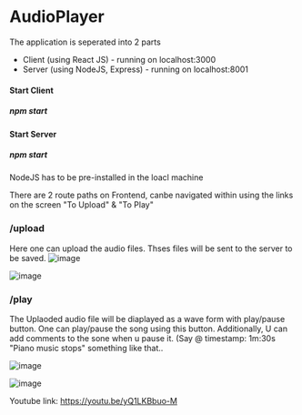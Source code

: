 # AudioPlayer

The application is seperated into 2 parts 
- Client (using React JS) - running on localhost:3000
- Server (using NodeJS, Express) - running on localhost:8001

#### Start Client

##### npm start


#### Start Server

##### npm start


NodeJS has to be pre-installed in the loacl machine

There are 2 route paths on Frontend, canbe navigated within using the links on the screen "To Upload" & "To Play"
###  /upload
Here one can upload the audio files. Thses files will be sent to the server to be saved.
![image](https://user-images.githubusercontent.com/63409561/145417169-8422c30b-747a-42c3-83e0-114fd537502a.png)

![image](https://user-images.githubusercontent.com/63409561/145416537-0c8bc93a-5e53-4175-a018-581c75e51c86.png)

### /play
The Uplaoded audio file will be diaplayed as a wave form with play/pause button. One can play/pause the song using this button.
Additionally, U can add comments to the sone when u pause it. (Say @ timestamp: 1m:30s "Piano music stops" something like that..

![image](https://user-images.githubusercontent.com/63409561/145416837-45fb844e-78f4-4cbd-b839-567cc1fe064a.png)

![image](https://user-images.githubusercontent.com/63409561/145416993-5ccb53fe-86eb-4839-b708-1a3bc9b1379f.png)


Youtube link: https://youtu.be/yQ1LKBbuo-M

